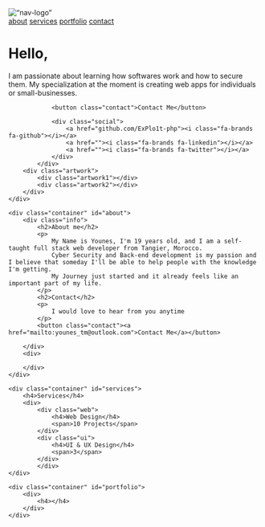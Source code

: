 <!DOCTYPE HTML>
<html lang=“en”>
<head>
<meta charset=“UTF-8”>
<meta http-equiv=“X-UA-Compatible” content=“IE=edge”>
<meta name=“viewport” content=“width=device-width, initial-scale=1.0”>
<title>users/Younes/Portfolio</title>
<link rel=“icon” href=“assets/images/ScemerPic.png” type=“image/x-icon”>
<link rel=“stylesheet” href=“style.css”>
<link rel=“stylesheet” href=“assets/fontawesome-free-6.1.1-web/css/all.css”>
</head>
<body>
<!-- NAVIGATION BAR -->
<nav>
<div class=“logo”>
<img src=“assets/images/logologo.png” alt=“nav-logo” width=“20%”>
</div>
<div class=“links”>
<a href="#about">about</a>
<a href="#services">services</a>
<a href="#portfolio">portfolio</a>
<a href="#contact">contact</a>
</div>
</nav>

<!-- MAIN -->
<main>
    <div class="container">
        <div class="head">
            <h1>Hello,</h1>
            <p>I am passionate about learning how softwares work and how to secure them.
                My specialization at the moment is creating web apps for individuals or small-businesses.</p>
                
                <button class="contact">Contact Me</button>

                <div class="social">
                    <a href="github.com/ExPlo1t-php"><i class="fa-brands fa-github"></i></a>
                    <a href=""><i class="fa-brands fa-linkedin"></i></a>
                    <a href=""><i class="fa-brands fa-twitter"></i></a>
                </div>
            </div>
        <div class="artwork">
            <div class="artwork1"></div>
            <div class="artwork2"></div>
        </div>
    </div>

    <div class="container" id="about">
        <div class="info">
            <h2>About me</h2>
            <p>
                My Name is Younes, I'm 19 years old, and I am a self-taught full stack web developer from Tangier, Morocco.
                Cyber Security and Back-end development is my passion and I believe that someday I'll be able to help people with the knowledge I'm getting.
                My Journey just started and it already feels like an important part of my life.                
            </p>
            <h2>Contact</h2>
            <p>
                I would love to hear from you anytime
            </p>
            <button class="contact"><a href="mailto:younes_tm@outlook.com">Contact Me</a></button>
            
        </div>
        <div>

        </div>
    </div>

    <div class="container" id="services">
        <h4>Services</h4>
        <div>
            <div class="web">
                <h4>Web Design</h4>
                <span>10 Projects</span>
            </div>
            <div class="ui">
                <h4>UI & UX Design</h4>
                <span>3</span>
            </div>
            </div>
    </div>

    <div class="container" id="portfolio">
        <div>
            <h4></h4>
        </div>
    </div>
</main>
<!-- FOOTER -->
<footer>

</footer>
<script src="assets/scripts/jquery-3.6.0.min.js"></script>
<script src="assets/scripts/script.js"></script>
</body>
</html>
